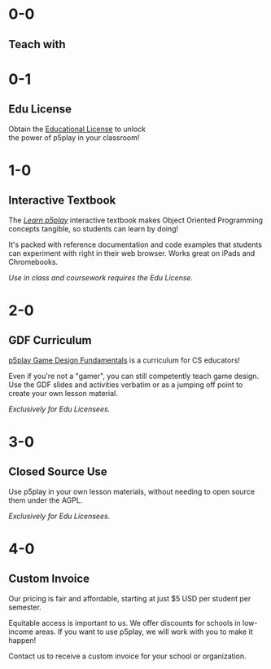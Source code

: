 # 0-0

## Teach with

# 0-1

## Edu License

Obtain the [Educational License](https://github.com/quinton-ashley/p5play-web/blob/main/teach/EDU_LICENSE.md) to unlock  
the power of p5play in your classroom!

# 1-0

## Interactive Textbook

The [_Learn p5play_](../learn) interactive textbook makes Object Oriented Programming concepts tangible, so students can learn by doing!

It's packed with reference documentation and code examples that students can experiment with right in their web browser. Works great on iPads and Chromebooks.

_Use in class and coursework requires the Edu License._

# 2-0

## GDF Curriculum

[p5play Game Design Fundamentals](https://drive.google.com/drive/folders/1IhB6eEEABuGAe3eNEc0-SG0VujDZVDXA) is a curriculum for CS educators!

Even if you're not a "gamer", you can still competently teach game design. Use the GDF slides and activities verbatim or as a jumping off point to create your own lesson material.

_Exclusively for Edu Licensees._

# 3-0

## Closed Source Use

Use p5play in your own lesson materials, without needing to open source them under the AGPL.

_Exclusively for Edu Licensees._

# 4-0

## Custom Invoice

Our pricing is fair and affordable, starting at just $5 USD per student per semester.

Equitable access is important to us. We offer discounts for schools in low-income areas. If you want to use p5play, we will work with you to make it happen!

Contact us to receive a custom invoice for your school or organization.
